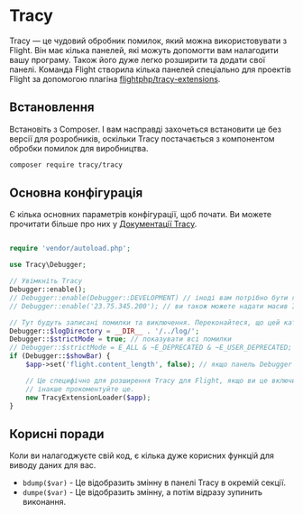 # Tracy

Tracy — це чудовий обробник помилок, який можна використовувати з Flight. Він має кілька панелей, які можуть допомогти вам налагодити вашу програму. Також його дуже легко розширити та додати свої панелі. Команда Flight створила кілька панелей спеціально для проектів Flight за допомогою плагіна [flightphp/tracy-extensions](https://github.com/flightphp/tracy-extensions).

## Встановлення

Встановіть з Composer. І вам насправді захочеться встановити це без версії для розробників, оскільки Tracy постачається з компонентом обробки помилок для виробництва.

```bash
composer require tracy/tracy
```

## Основна конфігурація

Є кілька основних параметрів конфігурації, щоб почати. Ви можете прочитати більше про них у [Документації Tracy](https://tracy.nette.org/en/configuring).

```php

require 'vendor/autoload.php';

use Tracy\Debugger;

// Увімкніть Tracy
Debugger::enable();
// Debugger::enable(Debugger::DEVELOPMENT) // іноді вам потрібно бути явним (також Debugger::PRODUCTION)
// Debugger::enable('23.75.345.200'); // ви також можете надати масив IP-адрес

// Тут будуть записані помилки та виключення. Переконайтеся, що цей каталог існує і має право на запис.
Debugger::$logDirectory = __DIR__ . '/../log/';
Debugger::$strictMode = true; // показувати всі помилки
// Debugger::$strictMode = E_ALL & ~E_DEPRECATED & ~E_USER_DEPRECATED; // всі помилки, крім застарілих повідомлень
if (Debugger::$showBar) {
    $app->set('flight.content_length', false); // якщо панель Debugger видима, то довжину вмісту не можна встановити Flight

	// Це специфічно для розширення Tracy для Flight, якщо ви це включили
	// інакше прокоментуйте це.
	new TracyExtensionLoader($app);
}
```

## Корисні поради

Коли ви налагоджуєте свій код, є кілька дуже корисних функцій для виводу даних для вас.

- `bdump($var)` - Це відобразить змінну в панелі Tracy в окремій секції.
- `dumpe($var)` - Це відобразить змінну, а потім відразу зупинить виконання.